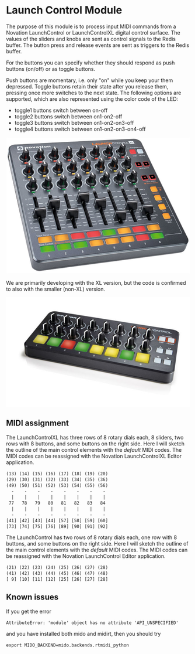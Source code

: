 # Launch Control Module

The purpose of this module is to process input MIDI commands from a Novation LaunchControl or LaunchControlXL digital control surface. The values of the sliders and knobs are sent as control signals to the Redis buffer. The button press and release events are sent as triggers to the Redis buffer.

For the buttons you can specify whether they should respond as push buttons (on/off) or as toggle buttons.

Push buttons are momentary, i.e. only "on" while you keep your them depressed. Toggle buttons retain their state after you release them, pressing once more switches to the next state. The following options are supported, which are also represented using the color code of the LED:

  * toggle1 buttons switch between on-off
  * toggle2 buttons switch between on1-on2-off
  * toggle3 buttons switch between on1-on2-on3-off
  * toggle4 buttons switch between on1-on2-on3-on4-off

![LaunchControlXL](./launchcontrolXL.jpg)

We are primarily developing with the XL version, but the code is confirmed to also with the smaller (non-XL) version.

![LaunchControl](./launchcontrol.jpg)

## MIDI assignment

The LaunchControlXL has three rows of 8 rotary dials each, 8 sliders, two rows with 8 buttons, and some buttons on the right side. Here I will sketch the outline of the main control elements with the *default* MIDI codes. The MIDI codes can be reassigned with the Novation LaunchControlXL Editor application.

```
(13) (14) (15) (16) (17) (18) (19) (20)
(29) (30) (31) (32) (33) (34) (35) (36)
(49) (50) (51) (52) (53) (54) (55) (56)
  -    -    -    -    -    -    -    -
  |    |    |    |    |    |    |    |
 77   78   79   80   81   82   83   84
  |    |    |    |    |    |    |    |
  -    -    -    -    -    -    -    -
[41] [42] [43] [44] [57] [58] [59] [60]
[73] [74] [75] [76] [89] [90] [91] [92]
```

The LaunchControl has two rows of 8 rotary dials each, one row with 8 buttons, and some buttons on the right side. Here I will sketch the outline of the main control elements with the *default* MIDI codes. The MIDI codes can be reassigned with the Novation LaunchControl Editor application.

```
(21) (22) (23) (24) (25) (26) (27) (28)
(41) (42) (43) (44) (45) (46) (47) (48)
[ 9] [10] [11] [12] [25] [26] [27] [28]
```

## Known issues

If you get the error
```
AttributeError: 'module' object has no attribute 'API_UNSPECIFIED'
```
and you have installed both mido and midirt, then you should try
```
export MIDO_BACKEND=mido.backends.rtmidi_python
```
